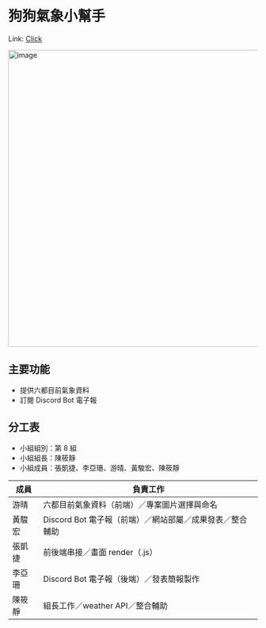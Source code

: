 # 狗狗氣象小幫手

Link: [Click](http://54.65.60.124:4000/)

<img width="600" alt="image" src="https://github.com/jingxcc/wehelp-team-practice/assets/22387699/f755338b-4fc0-4307-a4de-e46f65fad609">

## 主要功能

- 提供六都目前氣象資料
- 訂閱 Discord Bot 電子報

## 分工表

- 小組組別：第 8 組
- 小組組長：陳筱靜
- 小組成員：張凱捷、李亞珊、游晴、黃駿宏、陳筱靜

| 成員   | 負責工作                                                 |
| ------ | -------------------------------------------------------- |
| 游晴   | 六都目前氣象資料（前端）／專案圖片選擇與命名                                 |
| 黃駿宏 | Discord Bot 電子報（前端）／網站部屬／成果發表／整合輔助 |
| 張凱捷 | 前後端串接／畫面 render（.js）                           |
| 李亞珊 | Discord Bot 電子報（後端）／發表簡報製作                 |
| 陳筱靜 | 組長工作／weather API／整合輔助                          |
